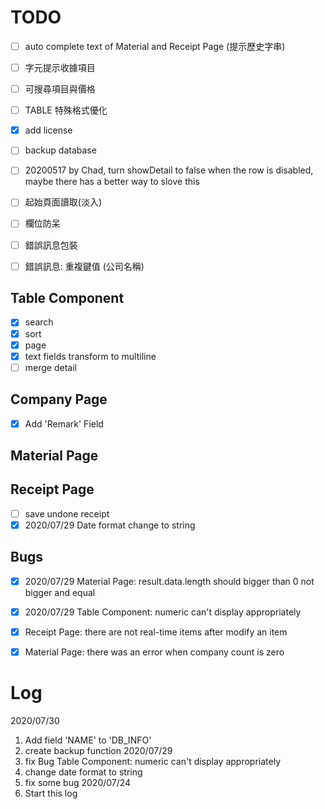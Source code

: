 
# TODO 

  - [ ] auto complete text of Material and Receipt Page (提示歷史字串)
  - [ ] 字元提示收據項目
  - [ ] 可搜尋項目與價格
  - [ ] TABLE 特殊格式優化
  - [x] add license
  - [ ] backup database

  - [ ] 20200517 by Chad, turn showDetail to false when the row is disabled, maybe there has a better way to slove this
  - [ ] 起始頁面讀取(淡入)
  - [ ] 欄位防呆
  - [ ] 錯誤訊息包裝
  - [ ] 錯誤訊息: 重複鍵值 (公司名稱)

## Table Component
  - [x] search
  - [x] sort
  - [x] page
  - [X] text fields transform to multiline
  - [ ] merge detail
  
## Company Page
  - [X] Add 'Remark' Field
## Material Page
## Receipt Page
  - [ ] save undone receipt
  - [x] 2020/07/29 Date format change to string

## Bugs
  - [x] 2020/07/29 Material Page: result.data.length should bigger than 0 not bigger and equal
  - [x] 2020/07/29 Table Component: numeric can't display appropriately
  - [x] Receipt Page: there are not real-time items after modify an item
  - [x] Material Page: there was an error when company count is zero


# Log

2020/07/30
1. Add field 'NAME' to 'DB_INFO'
2. create backup function
2020/07/29
1. fix Bug Table Component: numeric can't display appropriately
2. change date format to string
3. fix some bug
2020/07/24
1. Start this log
